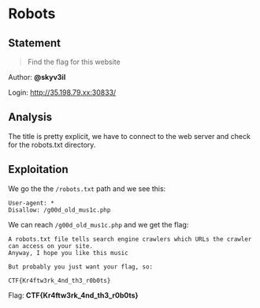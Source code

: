 # Robots
## Statement
> Find the flag for this website

Author: **@skyv3il**

Login: http://35.198.79.xx:30833/

## Analysis

The title is pretty explicit, we have to connect to the web server and check for the robots.txt directory.

## Exploitation

We go the the `/robots.txt` path and we see this:

```
User-agent: *
Disallow: /g00d_old_mus1c.php
```

We can reach `/g00d_old_mus1c.php` and we get the flag:

```
A robots.txt file tells search engine crawlers which URLs the crawler can access on your site.
Anyway, I hope you like this music

But probably you just want your flag, so:

CTF{Kr4ftw3rk_4nd_th3_r0b0ts}
```

Flag: **CTF{Kr4ftw3rk_4nd_th3_r0b0ts}**